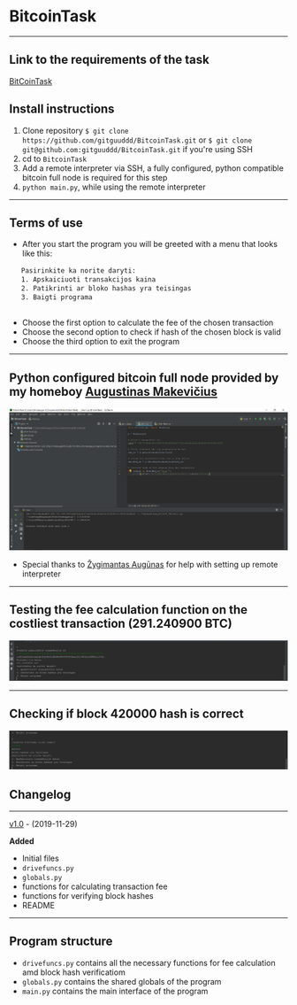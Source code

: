 # BitcoinTask

---
## Link to the requirements of the task
[BitCoinTask](https://github.com/blockchain-group/Blockchain-technologijos/blob/master/pratybos/3uzduotis-Bitcoin-Core-API.md)
## Install instructions
1. Clone repository ```$ git clone https://github.com/gitguuddd/BitcoinTask.git``` or ```$ git clone git@github.com:gitguuddd/BitcoinTask.git``` if you're using SSH
2. cd to ```BitcoinTask```
3. Add a remote interpreter via SSH, a fully configured, python compatible bitcoin full node is required for this step
3. ```python main.py```, while using the remote interpreter
---
## Terms of use

- After you start the program you will be greeted with a menu that looks like this:
```
   Pasirinkite ka norite daryti:
   1. Apskaiciuoti transakcijos kaina
   2. Patikrinti ar bloko hashas yra teisingas
   3. Baigti programa


   ``` 
- Choose the first option to calculate the fee of the chosen transaction
- Choose the second option to check if hash of the chosen block is valid
- Choose the third option to exit the program
---
## Python configured bitcoin full node provided by my homeboy [Augustinas Makevičius](https://github.com/AugustinasMK)
![](node.png)
- Special thanks to [Žygimantas Augūnas](https://github.com/zygisau) for help with setting up remote interpreter



---
## Testing the fee calculation function on the costliest transaction (291.240900 BTC)
![](fee.png)



---
## Checking if block 420000 hash is correct
![](hash.png)


## Changelog

---
[v1.0](https://github.com/gitguuddd/BitcoinTask/releases/tag/v1.0) - (2019-11-29)

**Added**
- Initial files
- ```drivefuncs.py```
- ```globals.py```
- functions for calculating transaction fee
- functions for verifying block hashes
- README
---
## Program structure
- ```drivefuncs.py``` contains all the necessary functions for fee calculation amd block hash verificatiom
- ```globals.py``` contains the shared globals of the program
- ```main.py``` contains the main interface of the program